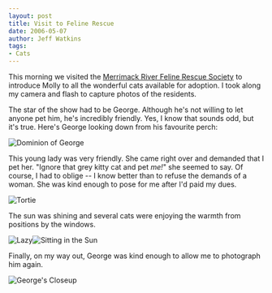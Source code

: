 ```yaml
---
layout: post
title: Visit to Feline Rescue
date: 2006-05-07
author: Jeff Watkins
tags:
- Cats
---
```


This morning we visited the [Merrimack River Feline Rescue Society](http://www.mrfrs.org/) to introduce Molly to all the wonderful cats available for adoption. I took along my camera and flash to capture photos of the residents.

<!--more-->

The star of the show had to be George. Although he's not willing to let anyone pet him, he's incredibly friendly. Yes, I know that sounds odd, but it's true. Here's George looking down from his favourite perch:

<div class="figure"><img class="photo" src="http://static.flickr.com/52/142240829_8f7fbd5faf.jpg" alt="Dominion of George" border="0"> </div>

This young lady was very friendly. She came right over and demanded that I pet her. "Ignore that grey kitty cat and pet *me!*" she seemed to say. Of course, I had to oblige -- I know better than to refuse the demands of a woman. She was kind enough to pose for me after I'd paid my dues.

<div class="figure"><img class="photo" src="http://static.flickr.com/54/142241018_c79e720649.jpg" alt="Tortie" border="0"> </div>

The sun was shining and several cats were enjoying the warmth from positions by the windows.

<div class="figure"><img class="photo" src="http://static.flickr.com/45/142240967_5591f89794.jpg" alt="Lazy" border="0"><img class="photo" src="http://static.flickr.com/45/142240911_624ebd1f02.jpg" alt="Sitting in the Sun" border="0"> </div>

Finally, on my way out, George was kind enough to allow me to photograph him again.

<div class="figure"><img class="photo" src="http://static.flickr.com/55/142241044_fb47cf8ba8.jpg" alt="George's Closeup" border="0"> </div>